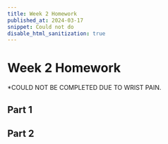 ```yaml
---
title: Week 2 Homework
published_at: 2024-03-17
snippet: Could not do
disable_html_sanitization: true
---
```



# Week 2 Homework
*COULD NOT BE COMPLETED DUE TO WRIST PAIN.

## Part 1

## Part 2